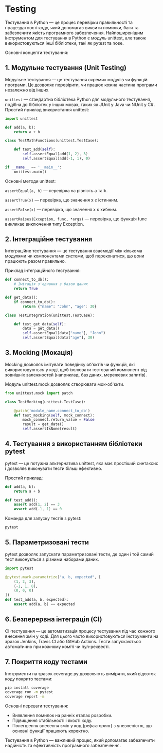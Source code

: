 # Testing

Тестування в Python — це процес перевірки правильності та працездатності коду, який допомагає виявити помилки, баги та забезпечити якість програмного забезпечення. Найпоширенішим інструментом для тестування в Python є модуль unittest, але також використовуються інші бібліотеки, такі як pytest та nose.

Основні концепти тестування:

## 1. Модульне тестування (Unit Testing)
Модульне тестування — це тестування окремих модулів чи функцій програми. Це дозволяє перевірити, чи працює кожна частина програми незалежно від інших.

`unittest` — стандартна бібліотека Python для модульного тестування, подібна до бібліотек у інших мовах, таких як JUnit у Java чи NUnit у C#.
Простий приклад використання unittest:

```python
import unittest

def add(a, b):
    return a + b

class TestMathFunctions(unittest.TestCase):

    def test_add(self):
        self.assertEqual(add(1, 2), 3)
        self.assertEqual(add(-1, 1), 0)

if __name__ == '__main__':
    unittest.main()
```

Основні методи unittest:

`assertEqual(a, b)` — перевірка на рівність a та b.

`assertTrue(x)` — перевірка, що значення x є істинним.

`assertFalse(x)` — перевірка, що значення x є хибним.

`assertRaises(Exception, func, *args)` — перевірка, що функція func викликає виключення типу Exception.

## 2. Інтеграційне тестування
   
Інтеграційне тестування — це тестування взаємодії між кількома модулями чи компонентами системи, щоб переконатися, що вони працюють разом правильно.

Приклад інтеграційного тестування:

```python
def connect_to_db():
    # Імітація з'єднання з базою даних
    return True

def get_data():
    if connect_to_db():
        return {"name": "John", "age": 30}

class TestIntegration(unittest.TestCase):

    def test_get_data(self):
        data = get_data()
        self.assertEqual(data["name"], "John")
        self.assertEqual(data["age"], 30)
```

## 3. Mocking (Мокація)
   
Mocking дозволяє імітувати поведінку об'єктів чи функцій, які використовуються у коді, щоб ізолювати тестований компонент від зовнішніх залежностей (наприклад, баз даних, мережевих запитів).

Модуль unittest.mock дозволяє створювати мок-об'єкти.

```python
from unittest.mock import patch

class TestMocking(unittest.TestCase):

    @patch('module_name.connect_to_db')
    def test_mocking(self, mock_connect):
        mock_connect.return_value = False
        result = get_data()
        self.assertIsNone(result)
```

## 4. Тестування з використанням бібліотеки pytest
pytest — це потужна альтернатива unittest, яка має простіший синтаксис і дозволяє виконувати тести більш ефективно.

Простий приклад:

```python
def add(a, b):
    return a + b

def test_add():
    assert add(1, 2) == 3
    assert add(-1, 1) == 0
```

Команда для запуску тестів з pytest:

```bash
pytest
```

## 5. Параметризовані тести
pytest дозволяє запускати параметризовані тести, де один і той самий тест виконується з різними наборами даних.

```python
import pytest

@pytest.mark.parametrize("a, b, expected", [
    (1, 2, 3),
    (-1, 1, 0),
    (0, 0, 0)
])
def test_add(a, b, expected):
    assert add(a, b) == expected
```

## 6. Безперервна інтеграція (CI)
CI-тестування — це автоматизація процесу тестування під час кожного внесення змін у коді. Для цього часто використовуються інструменти на зразок Jenkins, Travis CI або GitHub Actions. Тести запускаються автоматично при кожному коміті чи пул-реквесті.

## 7. Покриття коду тестами
Інструменти на зразок coverage.py дозволяють виміряти, який відсоток коду покрито тестами:

```bash
pip install coverage
coverage run -m pytest
coverage report -m
```

Основні переваги тестування:
- Виявлення помилок на ранніх етапах розробки.
- Підвищення стабільності і якості коду.
- Полегшення внесення змін у код (рефакторинг) з упевненістю, що основні функції працюють коректно.
  
Тестування в Python — важливий процес, який допомагає забезпечити надійність та ефективність програмного забезпечення.
